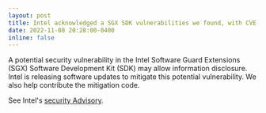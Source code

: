 ```yaml
---
layout: post
title: Intel acknowledged a SGX SDK vulnerabilities we found, with CVE-2022-27499.
date: 2022-11-08 20:28:00-0400
inline: false
---
```


A potential security vulnerability in the Intel Software Guard Extensions (SGX) Software Development Kit (SDK) may allow information disclosure.  Intel is releasing software updates to mitigate this potential vulnerability. We also help contribute the mitigation code.

See Intel's [security Advisory](https://www.intel.com/content/www/us/en/security-center/advisory/intel-sa-00691.html).